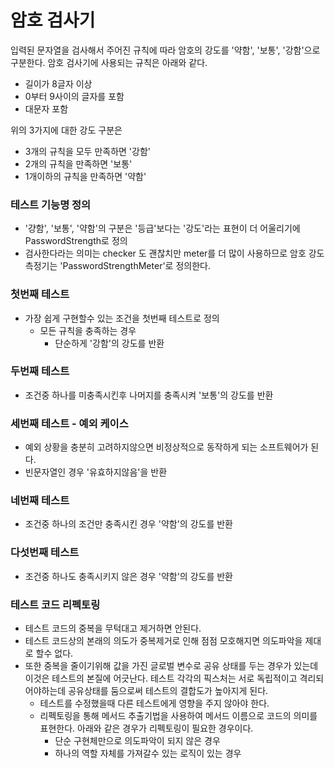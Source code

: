 # 암호 검사기

입력된 문자열을 검사해서 주어진 규칙에 따라 암호의 강도를 '약함', '보통', '강함'으로 구분한다.
암호 검사기에 사용되는 규칙은 아래와 같다.
- 길이가 8글자 이상
- 0부터 9사이의 글자를 포함
- 대문자 포함

위의 3가지에 대한 강도 구분은 
- 3개의 규칙을 모두 만족하면 '강함'
- 2개의 규칙을 만족하면 '보통'
- 1개이하의 규칙을 만족하면 '약함'

### 테스트 기능명 정의
- '걍함', '보통', '약함'의 구분은 '등급'보다는 '강도'라는 표현이 더 어울리기에 PasswordStrength로 정의
- 검사한다라는 의미는 checker 도 괜찮치만 meter를 더 많이 사용하므로 암호 강도 측정기는 'PasswordStrengthMeter'로 정의한다.

### 첫번째 테스트 
- 가장 쉽게 구현할수 있는 조건을 첫번째 테스트로 정의
  - 모든 규칙을 충족하는 경우
    - 단순하게 '강함'의 강도를 반환

### 두번째 테스트 
- 조건중 하나를 미충족시킨후 나머지를 충족시켜 '보통'의 강도를 반환

### 세번째 테스트 - 예외 케이스
- 예외 상황을 충분히 고려하지않으면 비정상적으로 동작하게 되는 소프트웨어가 된다.
- 빈문자열인 경우 '유효하지않음'을 반환

### 네번째 테스트 
- 조건중 하나의 조건만 충족시킨 경우 '약함'의 강도를 반환

### 다섯번째 테스트
- 조건중 하나도 충족시키지 않은 경우 '약함'의 강도를 반환 

### 테스트 코드 리펙토링
- 테스트 코드의 중복을 무턱대고 제거하면 안된다. 
- 테스트 코드상의 본래의 의도가 중복제거로 인해 점점 모호해지면 의도파악을 제대로 할수 없다.
- 또한 중복을 줄이기위해 값을 가진 글로벌 변수로 공유 상태를 두는 경우가 있는데 이것은 테스트의 본질에 어긋난다.
  테스트 각각의 픽스처는 서로 독립적이고 격리되어야하는데 공유상태를 둠으로써 테스트의 결합도가 높아지게 된다.  
  - 테스트를 수정했을때 다른 테스트에게 영향을 주지 않아야 한다.
  - 리펙토링을 통해 메서드 추출기법을 사용하여 메서드 이름으로 코드의 의미를 표현한다.
    아래와 같은 경우가 리펙토링이 필요한 경우이다.
      - 단순 구현체만으로 의도파악이 되지 않은 경우
      - 하나의 역할 자체를 가져갈수 있는 로직이 있는 경우